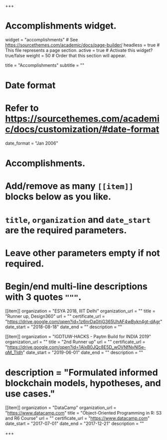 +++
# Accomplishments widget.
widget = "accomplishments"  # See https://sourcethemes.com/academic/docs/page-builder/
headless = true  # This file represents a page section.
active = true  # Activate this widget? true/false
weight = 50  # Order that this section will appear.

title = "Accomplish&shy;ments"
subtitle = ""

# Date format
#   Refer to https://sourcethemes.com/academic/docs/customization/#date-format
date_format = "Jan 2006"

# Accomplishments.
#   Add/remove as many `[[item]]` blocks below as you like.
#   `title`, `organization` and `date_start` are the required parameters.
#   Leave other parameters empty if not required.
#   Begin/end multi-line descriptions with 3 quotes `"""`.

[[item]]
  organization = "ESYA 2018, IIIT Delhi"
  organization_url = ""
  title = "Runner up, Design360"
  url = ""
  certificate_url = "https://drive.google.com/open?id=1z6nrDa0itjG365UhAF4wBykn4gt-dAgr"
  date_start = "2018-08-18"
  date_end = ""
  description = ""

[[item]]
  organization = "IGDTUW-HACKS - Paytm Build for INDIA 2019"
  organization_url = ""
  title = "2nd Runner up"
  url = ""
  certificate_url = "https://drive.google.com/open?id=1AlxB0JQc8E5D_wOVNfNyNl5e-qM_TIdh"
  date_start = "2019-06-01"
  date_end = ""
  description = ""
 # description = "Formulated informed blockchain models, hypotheses, and use cases."
  
[[item]]
  organization = "DataCamp"
  organization_url = "https://www.datacamp.com"
  title = "Object-Oriented Programming in R: S3 and R6 Course"
  url = ""
  certificate_url = "https://www.datacamp.com"
  date_start = "2017-07-01"
  date_end = "2017-12-21"
  description = ""

+++
